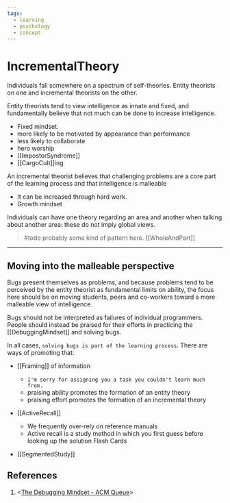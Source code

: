 ```yaml
---
tags:
  - learning
  - psychology
  - concept
---
```


# IncrementalTheory

Individuals fall somewhere on a spectrum of self-theories. Entity theorists on one and incremental theorists on the other.

Entity theorists tend to view intelligence as innate and fixed, and fundamentally believe that not much can be done to increase intelligence.

- Fixed mindset.
- more likely to be motivated by appearance than performance
- less likely to collaborate
- hero worship
- \[\[ImpostorSyndrome]]
- \[\[CargoCult]]ing

An incremental theorist believes that challenging problems are a core part of the learning process and that intelligence is malleable

- It can be increased through hard work.
- Growth mindset

Individuals can have one theory regarding an area and another when talking about another area: these do not imply global views.

> \#todo probably some kind of pattern here. \[\[WholeAndPart]]

___

## Moving into the malleable perspective

Bugs present themselves as problems, and because problems tend to be perceived by the entity theorist as fundamental limits on ability, the focus here should be on moving students, peers and co-workers toward a more malleable view of intelligence.

Bugs should not be interpreted as failures of individual programmers.
People should instead be praised for their efforts in practicing the \[\[DebuggingMindset]] and solving bugs.

In all cases, `solving bugs is part of the learning process`. There are ways of promoting that:

- \[\[Framing]] of information

  - `I'm sorry for assigning you a task you couldn't learn much from.`
  - praising ability promotes the formation of an entity theory
  - praising effort promotes the formation of an incremental theory

- \[\[ActiveRecall]]

  - We frequently over-rely on reference manuals
  - Active recall is a study method in which you first guess before looking up the solution
    Flash Cards

- \[\[SegmentedStudy]]

## References

1. <[The Debugging Mindset - ACM Queue](https://queue.acm.org/detail.cfm?id=3068754)>
